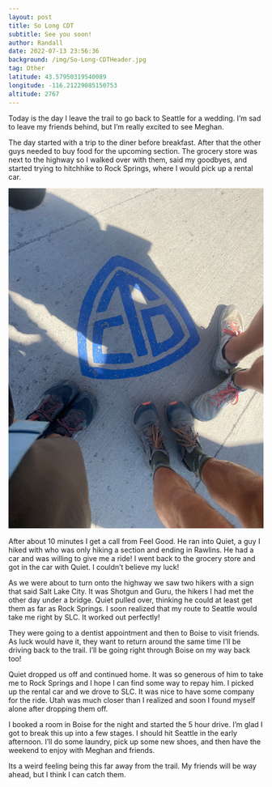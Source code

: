 ```yaml
---
layout: post
title: So Long CDT
subtitle: See you soon!
author: Randall
date: 2022-07-13 23:56:36
background: /img/So-Long-CDTHeader.jpg
tag: Other
latitude: 43.57950319540089
longitude: -116.21229085150753
altitude: 2767
---
```

Today is the day I leave the trail to go back to Seattle for a wedding. I’m sad to leave my friends behind, but I’m really excited to see Meghan.

The day started with a trip to the diner before breakfast. After that the other guys needed to buy food for the upcoming section. The grocery store was next to the highway so I walked over with them, said my goodbyes, and started trying to hitchhike to Rock Springs, where I would pick up a rental car.

<img src="/img/So Long CDT0.jpg" class="img-fluid">

After about 10 minutes I get a call from Feel Good. He ran into Quiet, a guy I hiked with who was only hiking a section and ending in Rawlins. He had a car and was willing to give me a ride! I went back to the grocery store and got in the car with Quiet. I couldn’t believe my luck!

As we were about to turn onto the highway we saw two hikers with a sign that said Salt Lake City. It was Shotgun and Guru, the hikers I had met the other day under a bridge. Quiet pulled over, thinking he could at least get them as far as Rock Springs. I soon realized that my route to Seattle would take me right by SLC. It worked out perfectly!

They were going to a dentist appointment and then to Boise to visit friends. As luck would have it, they want to return around the same time I’ll be driving back to the trail. I’ll be going right through Boise on my way back too!

Quiet dropped us off and continued home. It was so generous of him to take me to Rock Springs and I hope I can find some way to repay him. I picked up the rental car and we drove to SLC. It was nice to have some company for the ride. Utah was much closer than I realized and soon I found myself alone after dropping them off.

I booked a room in Boise for the night and started the 5 hour drive. I’m glad I got to break this up into a few stages. I should hit Seattle in the early afternoon. I’ll do some laundry, pick up some new shoes, and then have the weekend to enjoy with Meghan and friends.

Its a weird feeling being this far away from the trail. My friends will be way ahead, but I think I can catch them.


